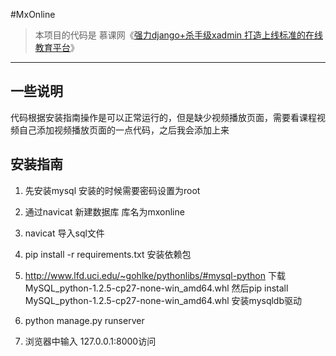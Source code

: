 #MxOnline

> 本项目的代码是 慕课网《[强力django+杀手级xadmin 打造上线标准的在线教育平台](http://coding.imooc.com/class/78.html)》


----

## 一些说明

代码根据安装指南操作是可以正常运行的，但是缺少视频播放页面，需要看课程视频自己添加视频播放页面的一点代码，之后我会添加上来

## 安装指南

1. 先安装mysql
   安装的时候需要密码设置为root

2. 通过navicat 新建数据库 库名为mxonline

3. navicat 导入sql文件

4. pip install -r requirements.txt 安装依赖包
5. http://www.lfd.uci.edu/~gohlke/pythonlibs/#mysql-python 下载 MySQL_python-1.2.5-cp27-none-win_amd64.whl
    然后pip install MySQL_python-1.2.5-cp27-none-win_amd64.whl 安装mysqldb驱动
6. python manage.py runserver

7. 浏览器中输入 127.0.0.1:8000访问